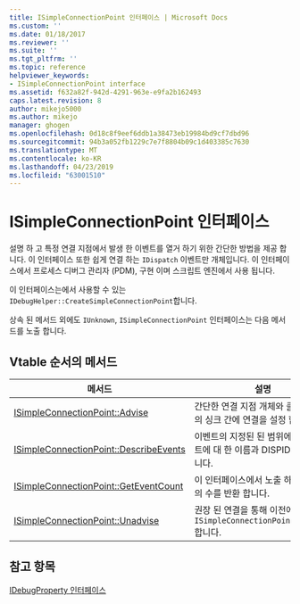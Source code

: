 ```yaml
---
title: ISimpleConnectionPoint 인터페이스 | Microsoft Docs
ms.custom: ''
ms.date: 01/18/2017
ms.reviewer: ''
ms.suite: ''
ms.tgt_pltfrm: ''
ms.topic: reference
helpviewer_keywords:
- ISimpleConnectionPoint interface
ms.assetid: f632a82f-942d-4291-963e-e9fa2b162493
caps.latest.revision: 8
author: mikejo5000
ms.author: mikejo
manager: ghogen
ms.openlocfilehash: 0d18c8f9eef6ddb1a38473eb19984bd9cf7dbd96
ms.sourcegitcommit: 94b3a052fb1229c7e7f8804b09c1d403385c7630
ms.translationtype: MT
ms.contentlocale: ko-KR
ms.lasthandoff: 04/23/2019
ms.locfileid: "63001510"
---
```

# <a name="isimpleconnectionpoint-interface"></a>ISimpleConnectionPoint 인터페이스
설명 하 고 특정 연결 지점에서 발생 한 이벤트를 열거 하기 위한 간단한 방법을 제공 합니다. 이 인터페이스 또한 쉽게 연결 하는 `IDispatch` 이벤트만 개체입니다. 이 인터페이스에서 프로세스 디버그 관리자 (PDM), 구현 이며 스크립트 엔진에서 사용 됩니다.  
  
 이 인터페이스는에서 사용할 수 있는 `IDebugHelper::CreateSimpleConnectionPoint`합니다.  
  
 상속 된 메서드 외에도 `IUnknown`, `ISimpleConnectionPoint` 인터페이스는 다음 메서드를 노출 합니다.  
  
## <a name="methods-in-vtable-order"></a>Vtable 순서의 메서드  
  
|메서드|설명|  
|------------|-----------------|  
|[ISimpleConnectionPoint::Advise](../../winscript/reference/isimpleconnectionpoint-advise.md)|간단한 연결 지점 개체와 클라이언트의 싱크 간에 연결을 설정 합니다.|  
|[ISimpleConnectionPoint::DescribeEvents](../../winscript/reference/isimpleconnectionpoint-describeevents.md)|이벤트의 지정된 된 범위에서 각 이벤트에 대 한 이름과 DISPID를 반환합니다.|  
|[ISimpleConnectionPoint::GetEventCount](../../winscript/reference/isimpleconnectionpoint-geteventcount.md)|이 인터페이스에서 노출 하는 이벤트의 수를 반환 합니다.|  
|[ISimpleConnectionPoint::Unadvise](../../winscript/reference/isimpleconnectionpoint-unadvise.md)|권장 된 연결을 통해 이전에 종료 `ISimpleConnectionPoint::Advise`합니다.|  
  
## <a name="see-also"></a>참고 항목  
 [IDebugProperty 인터페이스](../../winscript/reference/idebugproperty-interface.md)